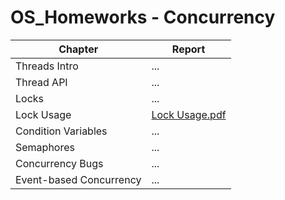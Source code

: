 # OS_Homeworks - Concurrency

Chapter | Report
--------|-------
Threads Intro | ...
Thread API | ...
Locks | ...
Lock Usage | [Lock Usage.pdf](https://drive.google.com/file/d/1F5KBa7jaGBr3E5MpWRxDe7VuAUi5-U-T/view?usp=sharing)
Condition Variables | ...
Semaphores | ...
Concurrency Bugs | ...
Event-based Concurrency	| ...
